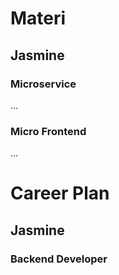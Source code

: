 # Materi
## Jasmine
### Microservice
...
### Micro Frontend
...
# Career Plan
## Jasmine
### Backend Developer